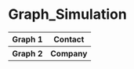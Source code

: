 # Graph_Simulation

<table style="width:100%">
 <tr>
    <th><a href="https://github.com/nawidadkhah/Graph_Simulation/blob/main/Graph_Q1.ipynb"></a>Graph 1</th>
    <th>Contact</th>
  </tr>
   <tr>
     <th><a href="https://github.com/nawidadkhah/Graph_Simulation/blob/main/Graph_Q2.ipynb"></a>Graph 2</th>
    <th>Company</th>
  </tr>
</table>
